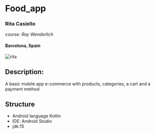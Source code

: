 # Food_app
### Rita Casiello
_course: Ray Wenderlich_

#### Barcelona, Spain
![rita](https://user-images.githubusercontent.com/37933287/83359546-237e3500-a37b-11ea-9b61-9aeab5bf2fea.jpg)

## Description:
A basic mobile app e-commerce with products, categories, a cart and a payment method

## Structure
* Android language Kotlin
* IDE: Android Studio
* jdk:15


